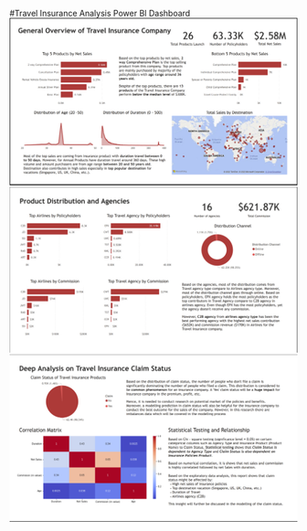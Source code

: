 #Travel Insurance Analysis Power BI Dashboard
![Alt text](image.png)
![Alt text](image-1.png)
![Alt text](image-2.png)
